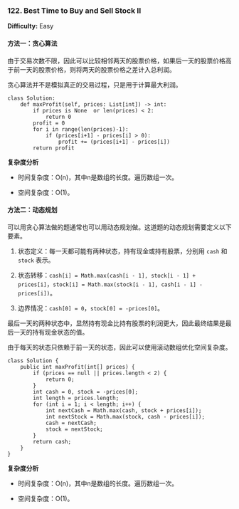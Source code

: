 ### 122. Best Time to Buy and Sell Stock II

**Difficulty:** Easy

#### 方法一：贪心算法

由于交易次数不限，因此可以比较相邻两天的股票价格，如果后一天的股票价格高于前一天的股票价格，则将两天的股票价格之差计入总利润。

贪心算法并不是模拟真正的交易过程，只是用于计算最大利润。

```
class Solution:
    def maxProfit(self, prices: List[int]) -> int:
        if prices is None  or len(prices) < 2:
            return 0
        profit = 0
        for i in range(len(prices)-1):
            if (prices[i+1] - prices[i] > 0):
                profit += (prices[i+1] - prices[i])
        return profit
```

**复杂度分析**

- 时间复杂度：O(n)，其中n是数组的长度。遍历数组一次。

- 空间复杂度：O(1)。

#### 方法二：动态规划

可以用贪心算法做的题通常也可以用动态规划做。这道题的动态规划需要定义以下要素。

1. 状态定义：每一天都可能有两种状态，持有现金或持有股票，分别用 `cash` 和 `stock` 表示。

2. 状态转移：`cash[i] = Math.max(cash[i - 1], stock[i - 1] + prices[i]`，`stock[i] = Math.max(stock[i - 1], cash[i - 1] - prices[i])`。

3. 边界情况：`cash[0] = 0`，`stock[0] = -prices[0]`。

最后一天的两种状态中，显然持有现金比持有股票的利润更大，因此最终结果是最后一天的持有现金状态的值。

由于每天的状态只依赖于前一天的状态，因此可以使用滚动数组优化空间复杂度。

```
class Solution {
    public int maxProfit(int[] prices) {
        if (prices == null || prices.length < 2) {
            return 0;
        }
        int cash = 0, stock = -prices[0];
        int length = prices.length;
        for (int i = 1; i < length; i++) {
            int nextCash = Math.max(cash, stock + prices[i]);
            int nextStock = Math.max(stock, cash - prices[i]);
            cash = nextCash;
            stock = nextStock;
        }
        return cash;
    }
}
```

**复杂度分析**

- 时间复杂度：O(n)，其中n是数组的长度。遍历数组一次。

- 空间复杂度：O(1)。

